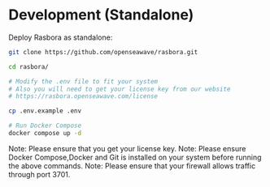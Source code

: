 # Development (Standalone)

Deploy Rasbora as standalone:

```bash
git clone https://github.com/openseawave/rasbora.git

cd rasbora/

# Modify the .env file to fit your system
# Also you will need to get your license key from our website
# https://rasbora.openseawave.com/license

cp .env.example .env

# Run Docker Compose
docker compose up -d
```

Note: Please ensure that you get your license key.
Note: Please ensure Docker Compose,Docker and Git is installed on your system before running the above commands.
Note: Please ensure that your firewall allows traffic through port 3701.
